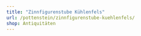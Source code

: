 ```yaml
---
title: "Zinnfigurenstube Kühlenfels"
url: /pottenstein/zinnfigurenstube-kuehlenfels/
shop: Antiquitäten
---
```

